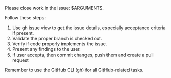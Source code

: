 Please close work in the issue: $ARGUMENTS.

Follow these steps:

1. Use gh issue view to get the issue details, especially acceptance criteria if present.
2. Validate the proper branch is checked out.
3. Verify if code properly implements the issue.
4. Present any findings to the user. 
5. If user accepts, then commit changes, push them and create a pull request

Remember to use the GitHub CLI (gh) for all GitHub-related tasks.
